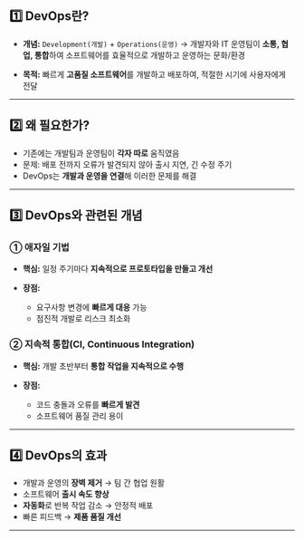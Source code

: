 <h2 id="1️⃣-devops란"><strong>1️⃣ DevOps란?</strong></h2>
<ul>
<li><p><strong>개념:</strong>
<code>Development(개발)</code> + <code>Operations(운영)</code>
→ 개발자와 IT 운영팀이 <strong>소통, 협업, 통합</strong>하여 소프트웨어를 효율적으로 개발하고 운영하는 문화/환경</p>
</li>
<li><p><strong>목적:</strong>
빠르게 <strong>고품질 소프트웨어</strong>를 개발하고 배포하여, 적절한 시기에 사용자에게 전달</p>
</li>
</ul>
<hr />
<h2 id="2️⃣-왜-필요한가"><strong>2️⃣ 왜 필요한가?</strong></h2>
<ul>
<li>기존에는 개발팀과 운영팀이 <strong>각자 따로</strong> 움직였음</li>
<li>문제: 배포 전까지 오류가 발견되지 않아 출시 지연, 긴 수정 주기</li>
<li>DevOps는 <strong>개발과 운영을 연결</strong>해 이러한 문제를 해결</li>
</ul>
<hr />
<h2 id="3️⃣-devops와-관련된-개념"><strong>3️⃣ DevOps와 관련된 개념</strong></h2>
<h3 id="①-애자일-기법">① 애자일 기법</h3>
<ul>
<li><p><strong>핵심:</strong> 일정 주기마다 <strong>지속적으로 프로토타입을 만들고 개선</strong></p>
</li>
<li><p><strong>장점:</strong></p>
<ul>
<li>요구사항 변경에 <strong>빠르게 대응</strong> 가능</li>
<li>점진적 개발로 리스크 최소화</li>
</ul>
</li>
</ul>
<h3 id="②-지속적-통합ci-continuous-integration">② 지속적 통합(CI, Continuous Integration)</h3>
<ul>
<li><p><strong>핵심:</strong> 개발 초반부터 <strong>통합 작업을 지속적으로 수행</strong></p>
</li>
<li><p><strong>장점:</strong></p>
<ul>
<li>코드 충돌과 오류를 <strong>빠르게 발견</strong></li>
<li>소프트웨어 품질 관리 용이</li>
</ul>
</li>
</ul>
<hr />
<h2 id="4️⃣-devops의-효과"><strong>4️⃣ DevOps의 효과</strong></h2>
<ul>
<li>개발과 운영의 <strong>장벽 제거</strong> → 팀 간 협업 원활</li>
<li>소프트웨어 <strong>출시 속도 향상</strong></li>
<li><strong>자동화</strong>로 반복 작업 감소 → 안정적 배포</li>
<li>빠른 피드백 → <strong>제품 품질 개선</strong></li>
</ul>
<hr />